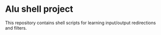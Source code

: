 # Alu shell project
This repository contains shell scripts for learning input/output redirections and filters.
